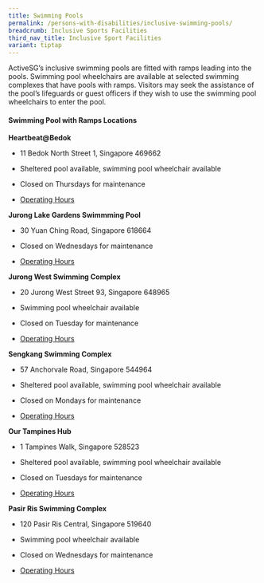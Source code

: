 ```yaml
---
title: Swimming Pools
permalink: /persons-with-disabilities/inclusive-swimming-pools/
breadcrumb: Inclusive Sports Facilities
third_nav_title: Inclusive Sport Facilities
variant: tiptap
---
```

<p>ActiveSG’s inclusive swimming pools are fitted with ramps leading into
the pools. Swimming pool wheelchairs are available at selected swimming
complexes that have pools with ramps. Visitors may seek the assistance
of the pool’s lifeguards or guest officers if they wish to use the swimming
pool wheelchairs to enter the pool.</p>
<h4>Swimming Pool with Ramps Locations</h4>
<p><strong>Heartbeat@Bedok</strong>
</p>
<ul data-tight="true" class="tight">
<li>
<p>11 Bedok North Street 1, Singapore 469662</p>
</li>
<li>
<p>Sheltered pool available, swimming pool wheelchair available</p>
</li>
<li>
<p>Closed on Thursdays for maintenance</p>
</li>
<li>
<p><a href="https://www.myactivesg.com/Facilities/heartbeat-bedok-activesg-swimming-complex" rel="noopener noreferrer nofollow" target="_blank">Operating Hours</a>
</p>
</li>
</ul>
<p><strong>Jurong Lake Gardens Swimmming Pool</strong>
</p>
<ul data-tight="true" class="tight">
<li>
<p>30 Yuan Ching Road, Singapore 618664</p>
</li>
<li>
<p>Closed on Wednesdays for maintenance</p>
</li>
<li>
<p><a href="https://www.activesgcircle.gov.sg/facilities/jurong-lake-gardens-pool" rel="noopener noreferrer nofollow" target="_blank">Operating Hours</a>
</p>
</li>
</ul>
<p><strong>Jurong West Swimming Complex</strong>
</p>
<ul data-tight="true" class="tight">
<li>
<p>20 Jurong West Street 93, Singapore 648965</p>
</li>
<li>
<p>Swimming pool wheelchair available</p>
</li>
<li>
<p>Closed on Tuesday for maintenance</p>
</li>
<li>
<p><a href="https://www.activesgcircle.gov.sg/facilities/jurong-west-swimming-complex" rel="noopener noreferrer nofollow" target="_blank">Operating Hours</a>
</p>
</li>
</ul>
<p><strong>Sengkang Swimming Complex</strong>
</p>
<ul data-tight="true" class="tight">
<li>
<p>57 Anchorvale Road, Singapore 544964</p>
</li>
<li>
<p>Sheltered pool available, swimming pool wheelchair available</p>
</li>
<li>
<p>Closed on Mondays for maintenance</p>
</li>
<li>
<p><a href="https://www.myactivesg.com/facilities/sengkang-swimming-complex" rel="noopener noreferrer nofollow" target="_blank">Operating Hours</a>
</p>
</li>
</ul>
<p><strong>Our Tampines Hub</strong>
</p>
<ul data-tight="true" class="tight">
<li>
<p>1 Tampines Walk, Singapore 528523</p>
</li>
<li>
<p>Sheltered pool available, swimming pool wheelchair available</p>
</li>
<li>
<p>Closed on Tuesdays for maintenance</p>
</li>
<li>
<p><a href="https://www.myactivesg.com/facilities/tampines-swimming-complex" rel="noopener noreferrer nofollow" target="_blank">Operating Hours</a>
</p>
</li>
</ul>
<p><strong>Pasir Ris Swimming Complex</strong>
</p>
<ul data-tight="true" class="tight">
<li>
<p>120 Pasir Ris Central, Singapore 519640</p>
</li>
<li>
<p>Swimming pool wheelchair available</p>
</li>
<li>
<p>Closed on Wednesdays for maintenance</p>
</li>
<li>
<p><a href="https://www.myactivesg.com/facilities/pasir-ris-swimming-complex" rel="noopener noreferrer nofollow" target="_blank">Operating Hours</a>
</p>
</li>
</ul>
<p></p>